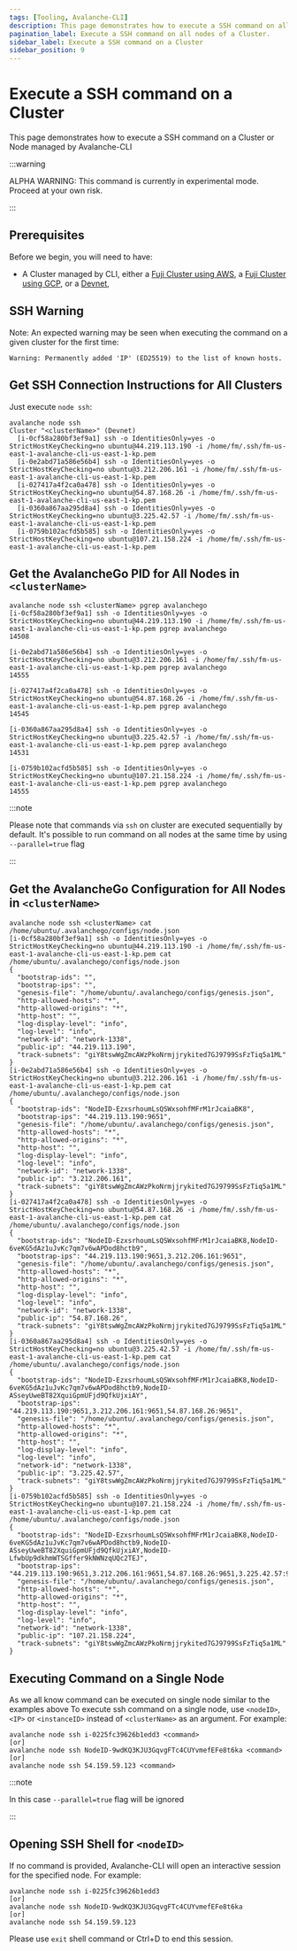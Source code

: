 ```yaml
---
tags: [Tooling, Avalanche-CLI]
description: This page demonstrates how to execute a SSH command on all nodes of a Cluster using the Avalanche-CLI.
pagination_label: Execute a SSH command on all nodes of a Cluster.
sidebar_label: Execute a SSH command on a Cluster
sidebar_position: 9
---
```


# Execute a SSH command on a Cluster

This page demonstrates how to execute a SSH command on a Cluster or Node managed by Avalanche-CLI

:::warning

ALPHA WARNING: This command is currently in experimental mode. Proceed at your own risk.

:::

## Prerequisites

Before we begin, you will need to have:

- A Cluster managed by CLI, either a [Fuji Cluster using AWS](/tooling/cli-guides/create-a-validator-aws),
a [Fuji Cluster using GCP](/tooling/cli-guides/create-a-validator-gcp), or a [Devnet](/tooling/cli-guides/setup-a-devnet),

## SSH Warning

Note: An expected warning may be seen when executing the command on a given cluster for the first time:

```text
Warning: Permanently added 'IP' (ED25519) to the list of known hosts.
```

## Get SSH Connection Instructions for All Clusters

Just execute `node ssh`:

```shell
avalanche node ssh
Cluster "<clusterName>" (Devnet)
  [i-0cf58a280bf3ef9a1] ssh -o IdentitiesOnly=yes -o StrictHostKeyChecking=no ubuntu@44.219.113.190 -i /home/fm/.ssh/fm-us-east-1-avalanche-cli-us-east-1-kp.pem 
  [i-0e2abd71a586e56b4] ssh -o IdentitiesOnly=yes -o StrictHostKeyChecking=no ubuntu@3.212.206.161 -i /home/fm/.ssh/fm-us-east-1-avalanche-cli-us-east-1-kp.pem 
  [i-027417a4f2ca0a478] ssh -o IdentitiesOnly=yes -o StrictHostKeyChecking=no ubuntu@54.87.168.26 -i /home/fm/.ssh/fm-us-east-1-avalanche-cli-us-east-1-kp.pem 
  [i-0360a867aa295d8a4] ssh -o IdentitiesOnly=yes -o StrictHostKeyChecking=no ubuntu@3.225.42.57 -i /home/fm/.ssh/fm-us-east-1-avalanche-cli-us-east-1-kp.pem 
  [i-0759b102acfd5b585] ssh -o IdentitiesOnly=yes -o StrictHostKeyChecking=no ubuntu@107.21.158.224 -i /home/fm/.ssh/fm-us-east-1-avalanche-cli-us-east-1-kp.pem 
```

## Get the AvalancheGo PID for All Nodes in `<clusterName>`

```shell
avalanche node ssh <clusterName> pgrep avalanchego
[i-0cf58a280bf3ef9a1] ssh -o IdentitiesOnly=yes -o StrictHostKeyChecking=no ubuntu@44.219.113.190 -i /home/fm/.ssh/fm-us-east-1-avalanche-cli-us-east-1-kp.pem pgrep avalanchego
14508

[i-0e2abd71a586e56b4] ssh -o IdentitiesOnly=yes -o StrictHostKeyChecking=no ubuntu@3.212.206.161 -i /home/fm/.ssh/fm-us-east-1-avalanche-cli-us-east-1-kp.pem pgrep avalanchego
14555

[i-027417a4f2ca0a478] ssh -o IdentitiesOnly=yes -o StrictHostKeyChecking=no ubuntu@54.87.168.26 -i /home/fm/.ssh/fm-us-east-1-avalanche-cli-us-east-1-kp.pem pgrep avalanchego
14545

[i-0360a867aa295d8a4] ssh -o IdentitiesOnly=yes -o StrictHostKeyChecking=no ubuntu@3.225.42.57 -i /home/fm/.ssh/fm-us-east-1-avalanche-cli-us-east-1-kp.pem pgrep avalanchego
14531

[i-0759b102acfd5b585] ssh -o IdentitiesOnly=yes -o StrictHostKeyChecking=no ubuntu@107.21.158.224 -i /home/fm/.ssh/fm-us-east-1-avalanche-cli-us-east-1-kp.pem pgrep avalanchego
14555
```

:::note

Please note that commands via `ssh` on cluster are executed sequentially by default.
It's possible to run command on all nodes at the same time by using `--parallel=true` flag

:::

## Get the AvalancheGo Configuration for All Nodes in `<clusterName>`

```shell
avalanche node ssh <clusterName> cat /home/ubuntu/.avalanchego/configs/node.json
[i-0cf58a280bf3ef9a1] ssh -o IdentitiesOnly=yes -o StrictHostKeyChecking=no ubuntu@44.219.113.190 -i /home/fm/.ssh/fm-us-east-1-avalanche-cli-us-east-1-kp.pem cat /home/ubuntu/.avalanchego/configs/node.json
{
  "bootstrap-ids": "",
  "bootstrap-ips": "",
  "genesis-file": "/home/ubuntu/.avalanchego/configs/genesis.json",
  "http-allowed-hosts": "*",
  "http-allowed-origins": "*",
  "http-host": "",
  "log-display-level": "info",
  "log-level": "info",
  "network-id": "network-1338",
  "public-ip": "44.219.113.190",
  "track-subnets": "giY8tswWgZmcAWzPkoNrmjjrykited7GJ9799SsFzTiq5a1ML"
}
[i-0e2abd71a586e56b4] ssh -o IdentitiesOnly=yes -o StrictHostKeyChecking=no ubuntu@3.212.206.161 -i /home/fm/.ssh/fm-us-east-1-avalanche-cli-us-east-1-kp.pem cat /home/ubuntu/.avalanchego/configs/node.json
{
  "bootstrap-ids": "NodeID-EzxsrhoumLsQSWxsohfMFrM1rJcaiaBK8",
  "bootstrap-ips": "44.219.113.190:9651",
  "genesis-file": "/home/ubuntu/.avalanchego/configs/genesis.json",
  "http-allowed-hosts": "*",
  "http-allowed-origins": "*",
  "http-host": "",
  "log-display-level": "info",
  "log-level": "info",
  "network-id": "network-1338",
  "public-ip": "3.212.206.161",
  "track-subnets": "giY8tswWgZmcAWzPkoNrmjjrykited7GJ9799SsFzTiq5a1ML"
}
[i-027417a4f2ca0a478] ssh -o IdentitiesOnly=yes -o StrictHostKeyChecking=no ubuntu@54.87.168.26 -i /home/fm/.ssh/fm-us-east-1-avalanche-cli-us-east-1-kp.pem cat /home/ubuntu/.avalanchego/configs/node.json
{
  "bootstrap-ids": "NodeID-EzxsrhoumLsQSWxsohfMFrM1rJcaiaBK8,NodeID-6veKG5dAz1uJvKc7qm7v6wAPDod8hctb9",
  "bootstrap-ips": "44.219.113.190:9651,3.212.206.161:9651",
  "genesis-file": "/home/ubuntu/.avalanchego/configs/genesis.json",
  "http-allowed-hosts": "*",
  "http-allowed-origins": "*",
  "http-host": "",
  "log-display-level": "info",
  "log-level": "info",
  "network-id": "network-1338",
  "public-ip": "54.87.168.26",
  "track-subnets": "giY8tswWgZmcAWzPkoNrmjjrykited7GJ9799SsFzTiq5a1ML"
}
[i-0360a867aa295d8a4] ssh -o IdentitiesOnly=yes -o StrictHostKeyChecking=no ubuntu@3.225.42.57 -i /home/fm/.ssh/fm-us-east-1-avalanche-cli-us-east-1-kp.pem cat /home/ubuntu/.avalanchego/configs/node.json
{
  "bootstrap-ids": "NodeID-EzxsrhoumLsQSWxsohfMFrM1rJcaiaBK8,NodeID-6veKG5dAz1uJvKc7qm7v6wAPDod8hctb9,NodeID-ASseyUweBT82XquiGpmUFjd9QfkUjxiAY",
  "bootstrap-ips": "44.219.113.190:9651,3.212.206.161:9651,54.87.168.26:9651",
  "genesis-file": "/home/ubuntu/.avalanchego/configs/genesis.json",
  "http-allowed-hosts": "*",
  "http-allowed-origins": "*",
  "http-host": "",
  "log-display-level": "info",
  "log-level": "info",
  "network-id": "network-1338",
  "public-ip": "3.225.42.57",
  "track-subnets": "giY8tswWgZmcAWzPkoNrmjjrykited7GJ9799SsFzTiq5a1ML"
}
[i-0759b102acfd5b585] ssh -o IdentitiesOnly=yes -o StrictHostKeyChecking=no ubuntu@107.21.158.224 -i /home/fm/.ssh/fm-us-east-1-avalanche-cli-us-east-1-kp.pem cat /home/ubuntu/.avalanchego/configs/node.json
{
  "bootstrap-ids": "NodeID-EzxsrhoumLsQSWxsohfMFrM1rJcaiaBK8,NodeID-6veKG5dAz1uJvKc7qm7v6wAPDod8hctb9,NodeID-ASseyUweBT82XquiGpmUFjd9QfkUjxiAY,NodeID-LfwbUp9dkhmWTSGffer9kNWNzqUQc2TEJ",
  "bootstrap-ips": "44.219.113.190:9651,3.212.206.161:9651,54.87.168.26:9651,3.225.42.57:9651",
  "genesis-file": "/home/ubuntu/.avalanchego/configs/genesis.json",
  "http-allowed-hosts": "*",
  "http-allowed-origins": "*",
  "http-host": "",
  "log-display-level": "info",
  "log-level": "info",
  "network-id": "network-1338",
  "public-ip": "107.21.158.224",
  "track-subnets": "giY8tswWgZmcAWzPkoNrmjjrykited7GJ9799SsFzTiq5a1ML"
}
```

## Executing Command on a Single Node

As we all know command can be executed on single node similar to the examples above
To execute ssh command on a single node, use `<nodeID>`, `<IP>` or `<instanceID>` instead of `<clusterName>` as an argument. For example:

```shell
avalanche node ssh i-0225fc39626b1edd3 <command>
[or]
avalanche node ssh NodeID-9wdKQ3KJU3GqvgFTc4CUYvmefEFe8t6ka <command>
[or]
avalanche node ssh 54.159.59.123 <command>
```

:::note

In this case `--parallel=true` flag will be ignored

:::

## Opening SSH Shell for `<nodeID>`

If no command is provided, Avalanche-CLI will open an interactive session for the specified node. For example:

```shell
avalanche node ssh i-0225fc39626b1edd3
[or] 
avalanche node ssh NodeID-9wdKQ3KJU3GqvgFTc4CUYvmefEFe8t6ka
[or]
avalanche node ssh 54.159.59.123
```

Please use `exit` shell command or Ctrl+D to end this session.
